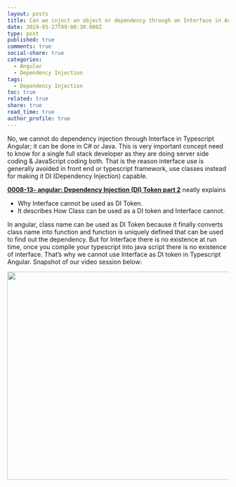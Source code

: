 ```yaml
---
layout: posts
title: Can we inject an object or dependency through an Interface in Angular?
date: 2019-05-27T09:08:30.000Z
type: post
published: true
comments: true
social-share: true
categories:
  - Angular
  - Dependency Injection
tags:
  - Dependency Injection
toc: true
related: true
share: true
read_time: true
author_profile: true
---
```


<p>No, we cannot do dependency injection through Interface in Typescript Angular; it can be done in C# or Java. This is very important concept need to know for a single full stack developer as they are doing server side coding &amp; JavaScript coding both. That is the reason interface use is generally avoided in front end or typescript framework, use classes instead for making it DI (Dependency Injection) capable.</p>
<p><strong><a href="https://www.youtube.com/watch?v=c9LxdfuMhNo" target="_blank" rel="noopener noreferrer">0008-13- angular: Dependency Injection (DI) Token part 2</a></strong> neatly explains</p>
<ul>
<li>Why Interface cannot be used as DI Token.</li>
<li>It describes How Class can be used as a DI token and Interface cannot.</li>
</ul>
<p>In angular, class name can be used as DI Token because it finally converts class name into function and function is uniquely defined that can be used to find out the dependency. But for Interface there is no existence at run time, once you compile your typescript into java script there is no existence of interface. That’s why we cannot use Interface as DI token in Typescript Angular. Snapshot of our video session below:</p>
<p><img class="alignnone size-full wp-image-2133" src="{{ site.baseurl }}/assets/2019/05/DI-2.png" alt="" width="750" height="473" /></p>
